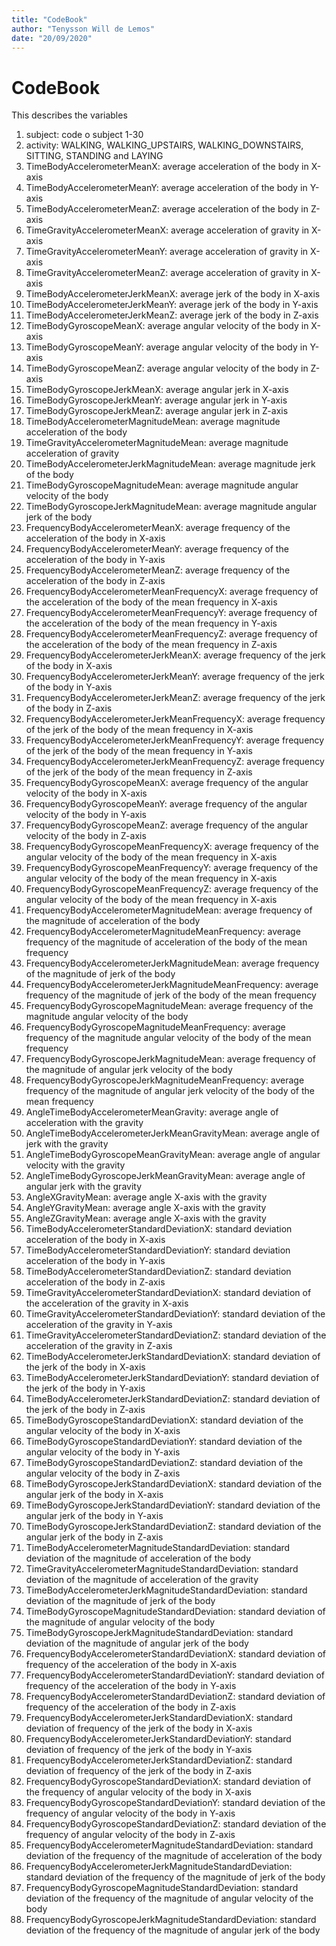 ```yaml
---
title: "CodeBook"
author: "Tenysson Will de Lemos"
date: "20/09/2020"
---
```


# CodeBook
This describes the variables
1. subject: code o subject 1-30
2. activity: WALKING, WALKING_UPSTAIRS, WALKING_DOWNSTAIRS, SITTING, STANDING and LAYING
3. TimeBodyAccelerometerMeanX: average acceleration of the body in X-axis 
4. TimeBodyAccelerometerMeanY: average acceleration of the body in Y-axis
5. TimeBodyAccelerometerMeanZ: average acceleration of the body in Z-axis
6. TimeGravityAccelerometerMeanX: average acceleration of gravity in X-axis
7. TimeGravityAccelerometerMeanY: average acceleration of gravity in X-axis
8. TimeGravityAccelerometerMeanZ: average acceleration of gravity in X-axis
9. TimeBodyAccelerometerJerkMeanX: average jerk of the body in X-axis 
10. TimeBodyAccelerometerJerkMeanY: average jerk of the body in Y-axis 
11. TimeBodyAccelerometerJerkMeanZ: average jerk of the body in Z-axis 
12. TimeBodyGyroscopeMeanX: average angular velocity of the body in X-axis 
13. TimeBodyGyroscopeMeanY: average angular velocity of the body in Y-axis 
14. TimeBodyGyroscopeMeanZ: average angular velocity of the body in Z-axis 
15. TimeBodyGyroscopeJerkMeanX: average angular jerk in X-axis 
16. TimeBodyGyroscopeJerkMeanY: average angular jerk in Y-axis 
17. TimeBodyGyroscopeJerkMeanZ: average angular jerk in Z-axis 
18. TimeBodyAccelerometerMagnitudeMean: average magnitude acceleration of the body
19. TimeGravityAccelerometerMagnitudeMean: average magnitude acceleration of gravity
20. TimeBodyAccelerometerJerkMagnitudeMean: average magnitude jerk of the body
21. TimeBodyGyroscopeMagnitudeMean: average magnitude angular velocity of the body
22. TimeBodyGyroscopeJerkMagnitudeMean: average magnitude angular jerk of the body
23. FrequencyBodyAccelerometerMeanX: average frequency of the acceleration of the body in X-axis
24. FrequencyBodyAccelerometerMeanY: average frequency of the acceleration of the body in Y-axis
25. FrequencyBodyAccelerometerMeanZ: average frequency of the acceleration of the body in Z-axis
26. FrequencyBodyAccelerometerMeanFrequencyX: average frequency of the acceleration of the body of the mean frequency in X-axis
27. FrequencyBodyAccelerometerMeanFrequencyY: average frequency of the acceleration of the body of the mean frequency in Y-axis
28. FrequencyBodyAccelerometerMeanFrequencyZ: average frequency of the acceleration of the body of the mean frequency in Z-axis
29. FrequencyBodyAccelerometerJerkMeanX: average frequency of the jerk of the body in X-axis
30. FrequencyBodyAccelerometerJerkMeanY: average frequency of the jerk of the body in Y-axis
31. FrequencyBodyAccelerometerJerkMeanZ: average frequency of the jerk of the body in Z-axis
32. FrequencyBodyAccelerometerJerkMeanFrequencyX: average frequency of the jerk of the body of the mean frequency in X-axis
33. FrequencyBodyAccelerometerJerkMeanFrequencyY: average frequency of the jerk of the body of the mean frequency in Y-axis
34. FrequencyBodyAccelerometerJerkMeanFrequencyZ: average frequency of the jerk of the body of the mean frequency in Z-axis
35. FrequencyBodyGyroscopeMeanX: average frequency of the angular velocity of the body in X-axis
36. FrequencyBodyGyroscopeMeanY: average frequency of the angular velocity of the body in Y-axis
37. FrequencyBodyGyroscopeMeanZ: average frequency of the angular velocity of the body in Z-axis
38. FrequencyBodyGyroscopeMeanFrequencyX: average frequency of the angular velocity of the body of the mean frequency in X-axis
39. FrequencyBodyGyroscopeMeanFrequencyY: average frequency of the angular velocity of the body of the mean frequency in X-axis
40. FrequencyBodyGyroscopeMeanFrequencyZ: average frequency of the angular velocity of the body of the mean frequency in X-axis
41. FrequencyBodyAccelerometerMagnitudeMean: average frequency of the magnitude of acceleration of the body
42. FrequencyBodyAccelerometerMagnitudeMeanFrequency: average frequency of the magnitude of acceleration of the body of the mean frequency
43. FrequencyBodyAccelerometerJerkMagnitudeMean: average frequency of the magnitude of jerk of the body
44. FrequencyBodyAccelerometerJerkMagnitudeMeanFrequency: average frequency of the magnitude of jerk of the body of the mean frequency
45. FrequencyBodyGyroscopeMagnitudeMean: average frequency of the magnitude angular velocity of the body
46. FrequencyBodyGyroscopeMagnitudeMeanFrequency: average frequency of the magnitude angular velocity of the body of the mean frequency
47. FrequencyBodyGyroscopeJerkMagnitudeMean: average frequency of the magnitude of angular jerk velocity of the body
48. FrequencyBodyGyroscopeJerkMagnitudeMeanFrequency: average frequency of the magnitude of angular jerk velocity of the body of the mean frequency
49. AngleTimeBodyAccelerometerMeanGravity: average angle of acceleration with the gravity
50. AngleTimeBodyAccelerometerJerkMeanGravityMean: average angle of jerk with the gravity
51. AngleTimeBodyGyroscopeMeanGravityMean: average angle of angular velocity with the gravity
52. AngleTimeBodyGyroscopeJerkMeanGravityMean: average angle of angular jerk with the gravity
53. AngleXGravityMean: average angle X-axis with the gravity
54. AngleYGravityMean: average angle X-axis with the gravity
55. AngleZGravityMean: average angle X-axis with the gravity
56. TimeBodyAccelerometerStandardDeviationX: standard deviation acceleration of the body in X-axis 
57. TimeBodyAccelerometerStandardDeviationY: standard deviation acceleration of the body in Y-axis 
58. TimeBodyAccelerometerStandardDeviationZ: standard deviation acceleration of the body in Z-axis 
59. TimeGravityAccelerometerStandardDeviationX: standard deviation of the acceleration of the gravity in X-axis 
60. TimeGravityAccelerometerStandardDeviationY: standard deviation of the acceleration of the gravity in Y-axis 
61. TimeGravityAccelerometerStandardDeviationZ: standard deviation of the acceleration of the gravity in Z-axis 
62. TimeBodyAccelerometerJerkStandardDeviationX: standard deviation of the jerk of the body in X-axis 
63. TimeBodyAccelerometerJerkStandardDeviationY: standard deviation of the jerk of the body in Y-axis 
64. TimeBodyAccelerometerJerkStandardDeviationZ: standard deviation of the jerk of the body in Z-axis 
65. TimeBodyGyroscopeStandardDeviationX: standard deviation of the angular velocity of the body in X-axis 
66. TimeBodyGyroscopeStandardDeviationY: standard deviation of the angular velocity of the body in Y-axis 
67. TimeBodyGyroscopeStandardDeviationZ: standard deviation of the angular velocity of the body in Z-axis 
68. TimeBodyGyroscopeJerkStandardDeviationX: standard deviation of the angular jerk of the body in X-axis 
69. TimeBodyGyroscopeJerkStandardDeviationY: standard deviation of the angular jerk of the body in Y-axis 
70. TimeBodyGyroscopeJerkStandardDeviationZ: standard deviation of the angular jerk of the body in Z-axis 
71. TimeBodyAccelerometerMagnitudeStandardDeviation: standard deviation of the magnitude of acceleration of the body 
72. TimeGravityAccelerometerMagnitudeStandardDeviation: standard deviation of the magnitude of acceleration of the gravity 
73. TimeBodyAccelerometerJerkMagnitudeStandardDeviation: standard deviation of the magnitude of jerk of the body 
74. TimeBodyGyroscopeMagnitudeStandardDeviation: standard deviation of the magnitude of angular velocity of the body 
75. TimeBodyGyroscopeJerkMagnitudeStandardDeviation: standard deviation of the magnitude of angular jerk of the body
76. FrequencyBodyAccelerometerStandardDeviationX: standard deviation of frequency of the acceleration of the body in X-axis
77. FrequencyBodyAccelerometerStandardDeviationY: standard deviation of frequency of the acceleration of the body in Y-axis
78. FrequencyBodyAccelerometerStandardDeviationZ: standard deviation of frequency of the acceleration of the body in Z-axis
79. FrequencyBodyAccelerometerJerkStandardDeviationX: standard deviation of frequency of the jerk of the body in X-axis
80. FrequencyBodyAccelerometerJerkStandardDeviationY: standard deviation of frequency of the jerk of the body in Y-axis
81. FrequencyBodyAccelerometerJerkStandardDeviationZ: standard deviation of frequency of the jerk of the body in Z-axis
82. FrequencyBodyGyroscopeStandardDeviationX: standard deviation of the frequency of angular velocity of the body in X-axis
83. FrequencyBodyGyroscopeStandardDeviationY: standard deviation of the frequency of angular velocity of the body in Y-axis
84. FrequencyBodyGyroscopeStandardDeviationZ: standard deviation of the frequency of angular velocity of the body in Z-axis
85. FrequencyBodyAccelerometerMagnitudeStandardDeviation: standard deviation of the frequency of the magnitude of acceleration of the body
86. FrequencyBodyAccelerometerJerkMagnitudeStandardDeviation: standard deviation of the frequency of the magnitude of jerk of the body
87. FrequencyBodyGyroscopeMagnitudeStandardDeviation: standard deviation of the frequency of the magnitude of angular velocity of the body
88. FrequencyBodyGyroscopeJerkMagnitudeStandardDeviation: standard deviation of the frequency of the magnitude of angular jerk of the body